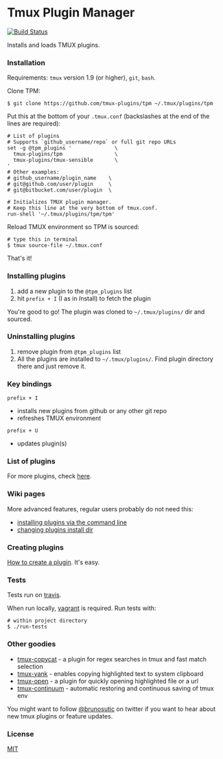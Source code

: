 # Tmux Plugin Manager

[![Build Status](https://travis-ci.org/tmux-plugins/tpm.png?branch=master)](https://travis-ci.org/tmux-plugins/tpm)

Installs and loads TMUX plugins.

### Installation

Requirements: `tmux` version 1.9 (or higher), `git`, `bash`.

Clone TPM:

    $ git clone https://github.com/tmux-plugins/tpm ~/.tmux/plugins/tpm

Put this at the bottom of your `.tmux.conf` (backslashes at the end of the lines
are required):

    # List of plugins
    # Supports `github_username/repo` or full git repo URLs
    set -g @tpm_plugins '              \
      tmux-plugins/tpm                 \
      tmux-plugins/tmux-sensible       \
    '
    # Other examples:
    # github_username/plugin_name    \
    # git@github.com/user/plugin     \
    # git@bitbucket.com/user/plugin  \

    # Initializes TMUX plugin manager.
    # Keep this line at the very bottom of tmux.conf.
    run-shell '~/.tmux/plugins/tpm/tpm'

Reload TMUX environment so TPM is sourced:

    # type this in terminal
    $ tmux source-file ~/.tmux.conf

That's it!

### Installing plugins

1. add a new plugin to the `@tpm_plugins` list
2. hit `prefix + I` (I as in *I*nstall) to fetch the plugin

You're good to go! The plugin was cloned to `~/.tmux/plugins/` dir and sourced.

### Uninstalling plugins

1. remove plugin from `@tpm_plugins` list
2. All the plugins are installed to `~/.tmux/plugins/`. Find plugin
  directory there and just remove it.

### Key bindings

`prefix + I`
- installs new plugins from github or any other git repo
- refreshes TMUX environment

`prefix + U`
- updates plugin(s)

### List of plugins

For more plugins, check [here](https://github.com/tmux-plugins).

### Wiki pages

More advanced features, regular users probably do not need this:

- [installing plugins via the command line](https://github.com/tmux-plugins/tpm/wiki/Installing-plugins-via-the-command-line-only)
- [changing plugins install dir](https://github.com/tmux-plugins/tpm/wiki/Changing-plugins-install-dir)

### Creating plugins

[How to create a plugin](HOW_TO_PLUGIN.md). It's easy.

### Tests

Tests run on [travis](https://travis-ci.org/tmux-plugins/tpm).

When run locally, [vagrant](https://www.vagrantup.com/) is required.
Run tests with:

    # within project directory
    $ ./run-tests

### Other goodies

- [tmux-copycat](https://github.com/tmux-plugins/tmux-copycat) - a plugin for
  regex searches in tmux and fast match selection
- [tmux-yank](https://github.com/tmux-plugins/tmux-yank) - enables copying
  highlighted text to system clipboard
- [tmux-open](https://github.com/tmux-plugins/tmux-open) - a plugin for quickly
  opening highlighted file or a url
- [tmux-continuum](https://github.com/tmux-plugins/tmux-continuum) - automatic
  restoring and continuous saving of tmux env

You might want to follow [@brunosutic](https://twitter.com/brunosutic) on
twitter if you want to hear about new tmux plugins or feature updates.

### License

[MIT](LICENSE.md)
